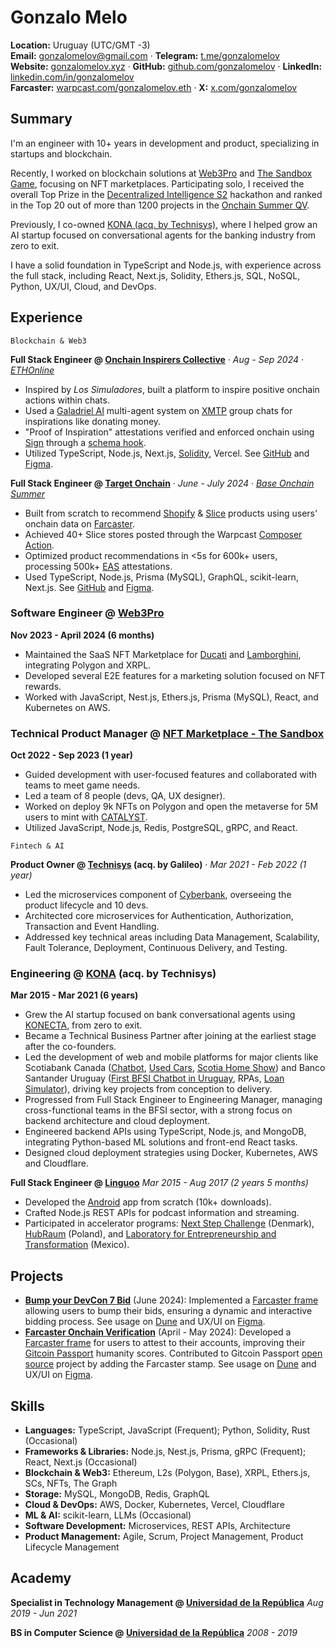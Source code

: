 # Gonzalo Melo

**Location:** Uruguay (UTC/GMT -3)  
**Email:** [gonzalomelov@gmail.com](mailto:gonzalomelov@gmail.com) · **Telegram:** [t.me/gonzalomelov](https://t.me/gonzalomelov)  
**Website:** [gonzalomelov.xyz](https://gonzalomelov.xyz) · **GitHub:** [github.com/gonzalomelov](https://github.com/gonzalomelov) · **LinkedIn:** [linkedin.com/in/gonzalomelov](https://linkedin.com/in/gonzalomelov)  
**Farcaster:** [warpcast.com/gonzalomelov.eth](https://warpcast.com/gonzalomelov.eth) · **X:** [x.com/gonzalomelov](https://x.com/gonzalomelov)

## Summary

I'm an engineer with 10+ years in development and product, specializing in startups and blockchain.

Recently, I worked on blockchain solutions at [Web3Pro](https://www.linkedin.com/company/web3pro) and [The Sandbox Game](https://www.sandbox.game/en/shop), focusing on NFT marketplaces. Participating solo, I received the overall Top Prize in the [Decentralized Intelligence S2](https://learnweb3.io/hackathons/decentralized-intelligence-season-2/projects/749ff9f5-a05e-4c12-b71b-8eee23c61c9f) hackathon and ranked in the Top 20 out of more than 1200 projects in the [Onchain Summer QV](https://onchain-summer.devfolio.co/leaderboard).

Previously, I co-owned [KONA (acq. by Technisys)](https://ibsintelligence.com/ibsi-news/technisys-acquires-conversational-ai-innovator-kona-to-elevate-digital-banking-experience), where I helped grow an AI startup focused on conversational agents for the banking industry from zero to exit.

I have a solid foundation in TypeScript and Node.js, with experience across the full stack, including React, Next.js, Solidity, Ethers.js, SQL, NoSQL, Python, UX/UI, Cloud, and DevOps.

## Experience

`Blockchain & Web3`

**Full Stack Engineer @ [Onchain Inspirers Collective](https://goinspire.xyz)** · *Aug - Sep 2024 · [ETHOnline](https://ethglobal.com/showcase/goinspire-xyz-yzvyj)*
- Inspired by *Los Simuladores*, built a platform to inspire positive onchain actions within chats.
- Used a [Galadriel AI](https://galadriel.com/) multi-agent system on [XMTP](https://xmtp.org/) group chats for inspirations like donating money.
- "Proof of Inspiration" attestations verified and enforced onchain using [Sign](https://sign.global/) through a [schema hook](https://github.com/gonzalomelov/goinspirexyz-sign/blob/efafadcc10bfa7844703991bfc8e4e729df19a35/src/02-schema-hook/ProofOfInspiration.sol).
- Utilized TypeScript, Node.js, Next.js, [Solidity](https://github.com/gonzalomelov/goinspirexyz/tree/main/packages/hardhat#smart-contracts-overview), Vercel. See [GitHub](https://github.com/gonzalomelov/goinspirexyz) and [Figma](https://www.figma.com/design/Oky1Qoj6Z1en1UYTmdPzOe/Gonzalo-Melo?node-id=2022-193&t=x5DekbZsu4RrfhIo-4).

**Full Stack Engineer @ [Target Onchain](https://targetonchain.xyz)** · *June - July 2024 · [Base Onchain Summer](https://devfolio.co/projects/target-onchain-47c7)*
- Built from scratch to recommend [Shopify](https://apps.shopify.com/target-onchain) & [Slice](https://slice.so) products using users' onchain data on [Farcaster](https://warpcast.com/targetonchain).
- Achieved 40+ Slice stores posted through the Warpcast [Composer Action](https://warpcast.com/dwr.eth/0xdca50d28).
- Optimized product recommendations in <5s for 600k+ users, processing 500k+ [EAS](https://attest.org) attestations.
- Used TypeScript, Node.js, Prisma (MySQL), GraphQL, scikit-learn, Next.js. See [GitHub](https://github.com/gonzalomelov/targetonchain) and [Figma](https://www.figma.com/design/Oky1Qoj6Z1en1UYTmdPzOe/Gonzalo-Melo?node-id=2022-198&t=x5DekbZsu4RrfhIo-4).

### Software Engineer @ [Web3Pro](https://www.prnewswire.com/news-releases/web3-pro-closes-new-funding-round-in-further-sign-of-digital-ads-upheaval-301968499.html)
**Nov 2023 - April 2024 (6 months)**  
- Maintained the SaaS NFT Marketplace for [Ducati](https://www.blackbookmotorsport.com/news/ducati-web3-pro-launch-nft-collection) and [Lamborghini](https://nftnow.com/news/lamborghinis-7-month-nft-campaign-to-conclude-with-special-drop), integrating Polygon and XRPL.
- Developed several E2E features for a marketing solution focused on NFT rewards.
- Worked with JavaScript, Nest.js, Ethers.js, Prisma (MySQL), React, and Kubernetes on AWS.

### Technical Product Manager @ [NFT Marketplace - The Sandbox](https://www.sandbox.game/en/shop)
**Oct 2022 - Sep 2023 (1 year)**  
- Guided development with user-focused features and collaborated with teams to meet game needs.
- Led a team of 8 people (devs, QA, UX designer).
- Worked on deploy 9k NFTs on Polygon and open the metaverse for 5M users to mint with [CATALYST](https://opensea.io/collection/the-sandbox-s-catalysts).
- Utilized JavaScript, Node.js, Redis, PostgreSQL, gRPC, and React.


`Fintech & AI`

**Product Owner @ [Technisys](https://www.technisys.com) (acq. by Galileo)** · *Mar 2021 - Feb 2022 (1 year)*
- Led the microservices component of [Cyberbank](https://www.technisys.com/cyberbank), overseeing the product lifecycle and 10 devs.
- Architected core microservices for Authentication, Authorization, Transaction and Event Handling.
- Addressed key technical areas including Data Management, Scalability, Fault Tolerance, Deployment, Continuous Delivery, and Testing.

### Engineering @ [KONA](https://www.linkedin.com/company/konaai) (acq. by Technisys)
**Mar 2015 - Mar 2021 (6 years)**  
- Grew the AI startup focused on bank conversational agents using [KONECTA](https://www.technisys.com/cyberbank/cyberbank-konecta), from zero to exit.
- Became a Technical Business Partner after joining at the earliest stage after the co-founders.
- Led the development of web and mobile platforms for major clients like Scotiabank Canada ([Chatbot](https://www.scotiabank.com/ca/en/personal/bank-your-way/digital-banking-guide/banking-basics/chatbot.html), [Used Cars](https://autos.sbcrbienesalaventa.com), [Scotia Home Show](https://casas.sbcrbienesalaventa.com)) and Banco Santander Uruguay ([First BFSI Chatbot in Uruguay](https://www.elobservador.com.uy/nota/itau-brou-santander-como-funcionan-los-whatsapp-de-los-bancos-20226205055), RPAs, [Loan Simulator](https://www.ambito.com/negocios/santander/y-mercado-libre-lanzaron-un-sistema-financiamiento-online-la-compra-autos-n5163514)), driving key projects from conception to delivery.
- Progressed from Full Stack Engineer to Engineering Manager, managing cross-functional teams in the BFSI sector, with a strong focus on backend architecture and cloud deployment.
- Engineered backend APIs using TypeScript, Node.js, and MongoDB, integrating Python-based ML solutions and front-end React tasks.
- Designed cloud deployment strategies using Docker, Kubernetes, AWS and Cloudflare.

**Full Stack Engineer @ [Linguoo](https://linguoo.com)** *Mar 2015 - Aug 2017 (2 years 5 months)*
- Developed the [Android](https://linguoo.es.aptoide.com/app) app from scratch (10k+ downloads).
- Crafted Node.js REST APIs for podcast information and streaming.
- Participated in accelerator programs: [Next Step Challenge](https://trendsonline.dk/2016/02/20/dansk-startup-med-i-next-step-challenge) (Denmark), [HubRaum](https://www.netokracija.com/vyoocam-hubraum-krakow-warp-118910) (Poland), and [Laboratory for Entrepreneurship and Transformation](https://let-emprendimientopublico.mx/en/portfolio-items/gonzalo-melo-viera-uruguay) (Mexico).

## Projects

- **[Bump your DevCon 7 Bid](https://warpcast.com/gonzalomelov.eth/0x27fb36af)** (June 2024): Implemented a [Farcaster frame](https://warpcast.com/gonzalomelov.eth/0x27fb36af) allowing users to bump their bids, ensuring a dynamic and interactive bidding process. See usage on [Dune](https://dune.com/gonzalomelov/devcon-7-raffle) and UX/UI on [Figma](https://www.figma.com/design/Oky1Qoj6Z1en1UYTmdPzOe/Gonzalo-Melo?node-id=2022-196&t=x5DekbZsu4RrfhIo-4).
- **[Farcaster Onchain Verification](https://farcaster-onchain-verification.gonzalomelov.xyz)** (April - May 2024): Developed a [Farcaster frame](https://warpcast.com/gonzalomelov.eth/0xeeff2622) for users to attest to their accounts, improving their [Gitcoin Passport](https://passport.gitcoin.co) humanity scores. Contributed to Gitcoin Passport [open source](https://github.com/Farcaster-On-Chain-Verification/passport/tree/feat/add-farcaster-stamp) project by adding the Farcaster stamp. See usage on [Dune](https://dune.com/gonzalomelov/farcaster-onchain-verifications) and UX/UI on [Figma](https://www.figma.com/design/Oky1Qoj6Z1en1UYTmdPzOe/Gonzalo-Melo?node-id=2022-197&t=x5DekbZsu4RrfhIo-4).

## Skills

- **Languages:** TypeScript, JavaScript (Frequent); Python, Solidity, Rust (Occasional)
- **Frameworks & Libraries:** Node.js, Nest.js, Prisma, gRPC (Frequent); React, Next.js (Occasional)
- **Blockchain & Web3:** Ethereum, L2s (Polygon, Base), XRPL, Ethers.js, SCs, NFTs, The Graph
- **Storage:** MySQL, MongoDB, Redis, GraphQL
- **Cloud & DevOps:** AWS, Docker, Kubernetes, Vercel, Cloudflare
- **ML & AI:** scikit-learn, LLMs (Occasional)
- **Software Development:** Microservices, REST APIs, Architecture
- **Product Management:** Agile, Scrum, Project Management, Product Lifecycle Management

## Academy

**Specialist in Technology Management @ [Universidad de la República](https://www.fing.edu.uy)** *Aug 2019 - Jun 2021*

**BS in Computer Science @ [Universidad de la República](https://www.fing.edu.uy)** *2008 - 2019*